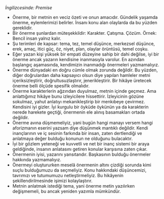 *İngilizcesinde: Premise*
- Önerme, bir metnin en veciz özeti ve onun amacıdır. Gündelik yaşamda önerme, eylemlerimizi belirler. İnsanı konu alan olaylarda da bu yüzden gereklidir.
- Bir önerme şunlardan müteşekkildir: Karakter. Çatışma. Çözüm. Örnek: Bencil insan yalnız kalır.
- Şu terimleri de kapsar: tema, tez, temel düşünce, merkezsel düşünce, erek, amaç, itici güç, öz, niyet, plan, olaylar örüntüsü, temel coşku.
- Eğer yazan kişi yüksek bir empati düzeyine sahip bir dahi değilse, iyi bir önerme ancak yazarın kendisine inanmasıyla varolur. En azından başlangıç aşamasında, kendimizin inanmadığı önermeleri yazmamalıyız.
- Önerme dünyadaki en doğru cümle olmak zorunda değildir. Bu yüzden, diğer doğrulardan daha kapsayıcı olsun diye yapılan hamleler metni içeriksizleştirir, doğrultusuzlaştırır, jenerikleştirir. Bir hikâye üretecek önerme belli ölçüde spesifik olmalıdır.
- Önerme karakterlerin ağzından duyulmaz, metnin içinde geçmez. Ama anlattığımız hikâye bunu izleyicilere hissettirir. İzleyicinin gözüne sokulmaz, yahut anlatıyı mekanikleştirip bir menkıbeye çevirmez. Kendisini iyi gizler. İyi kurgulu bir öyküde öykünün ya da karakterin nerede harekete geçtiği, önermenin ele alınış basamakları ortada değildir.
- Önerme avına düşmemeliyiz, yani bugün hangi manayı versem hangi aforizmanın eserini yazsam diye düşünmek mantıklı değildir. Kendi inançlarının ve iç sesinin farkında bir insan, zaten dertlendiği ve anlatmaya değer bulduğu konunun ne olduğunu bulacaktır.
- İyi bir gözlem yeteneği ve kuvvetli ve net bir inanç sistemi bir araya geldiğinde, insanın anlatasını getiren konular karşısına zaten çıkar. 
- Önermenin iyisi, yazarını yansıtandır. Başkasının bulduğu önermeler hakkında yazmamalıyız.
- Önermeyi oluştururken meselâ önermenin altını çizdiği sorunda kimi suçlu bulduğumuzu da seçmeliyiz. Konu hakkındaki düşüncemizi, tavrımızı ve tutumumuzu netleştirmeliyiz. Bu hikâyenin şekillendirilmesinde işimizi kolaylaştırır.
- Metnin anlatmak istediği tema, yani önerme metin yazılırken değişmemeli, bu ancak yeniden yazımla mümkündür.